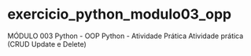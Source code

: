 # exercicio_python_modulo03_opp
MÓDULO 003 Python - OOP Python - Atividade Prática Atividade prática (CRUD Update e Delete)
